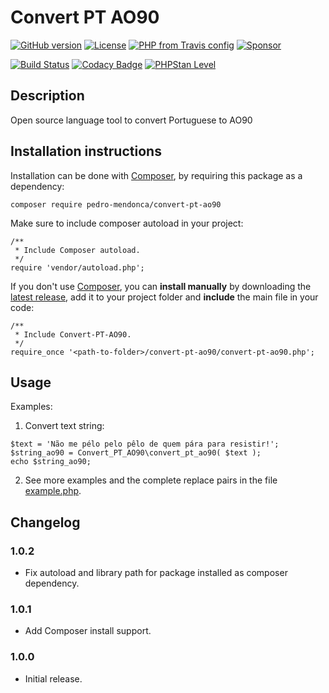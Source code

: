 # Convert PT AO90 #

[![GitHub version](https://img.shields.io/github/v/release/pedro-mendonca/Convert-PT-AO90?logo=github)](https://github.com/pedro-mendonca/Convert-PT-AO90/releases)
[![License](https://img.shields.io/github/license/pedro-mendonca/Convert-PT-AO90)](https://opensource.org/licenses/GPL-3.0)
[![PHP from Travis config](https://img.shields.io/travis/php-v/pedro-mendonca/Convert-PT-AO90/main.svg?logoColor=white&label=PHP%20Required&logo=php)](https://travis-ci.org/pedro-mendonca/Convert-PT-AO90)
[![Sponsor](https://img.shields.io/badge/GitHub-🤍%20Sponsor-ea4aaa?logo=github)](https://github.com/sponsors/pedro-mendonca)

[![Build Status](https://img.shields.io/travis/pedro-mendonca/convert-pt-ao90?label=Build&logo=travis)](https://travis-ci.org/pedro-mendonca/Convert-PT-AO90)
[![Codacy Badge](https://api.codacy.com/project/badge/Grade/cbdc5b23059143879de61527501ba199)](https://app.codacy.com/gh/pedro-mendonca/Convert-PT-AO90?utm_source=github.com&utm_medium=referral&utm_content=pedro-mendonca/Convert-PT-AO90&utm_campaign=Badge_Grade)
[![PHPStan Level](https://img.shields.io/badge/PHPStan%20Level-Max-brightgreen)](https://travis-ci.org/pedro-mendonca/Convert-PT-AO90)

## Description ##
Open source language tool to convert Portuguese to AO90

## Installation instructions ##
Installation can be done with [Composer](https://getcomposer.org/), by requiring this package as a dependency:
```
composer require pedro-mendonca/convert-pt-ao90
```

Make sure to include composer autoload in your project:
```
/**
 * Include Composer autoload.
 */
require 'vendor/autoload.php';
```

If you don't use [Composer](https://getcomposer.org/), you can **install manually** by downloading the [latest release](https://github.com/pedro-mendonca/Convert-PT-AO90/releases/latest), add it to your project folder and **include** the main file in your code:
```
/**
 * Include Convert-PT-AO90.
 */
require_once '<path-to-folder>/convert-pt-ao90/convert-pt-ao90.php';
```

## Usage ##

Examples:

1.  Convert text string:
```
$text = 'Não me pélo pelo pêlo de quem pára para resistir!';
$string_ao90 = Convert_PT_AO90\convert_pt_ao90( $text );
echo $string_ao90;
```

2.  See more examples and the complete replace pairs in the file [example.php](https://github.com/pedro-mendonca/Convert-PT-AO90/blob/main/example.php).

## Changelog ##

### 1.0.2 ###
*   Fix autoload and library path for package installed as composer dependency.

### 1.0.1 ###
*   Add Composer install support.

### 1.0.0 ###
*   Initial release.

